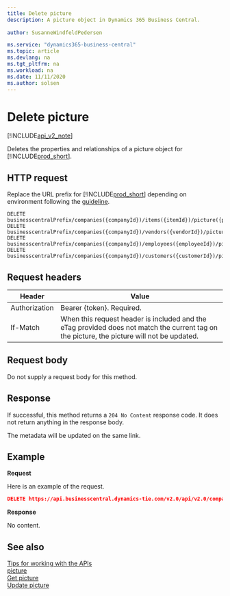 ```yaml
---
title: Delete picture  
description: A picture object in Dynamics 365 Business Central. 
 
author: SusanneWindfeldPedersen

ms.service: "dynamics365-business-central"
ms.topic: article
ms.devlang: na
ms.tgt_pltfrm: na
ms.workload: na
ms.date: 11/11/2020
ms.author: solsen
---
```


# Delete picture

[!INCLUDE[api_v2_note](../../../includes/api_v2_note.md)]

Deletes the properties and relationships of a picture object for [!INCLUDE[prod_short](../../../includes/prod_short.md)].

## HTTP request
Replace the URL prefix for [!INCLUDE[prod_short](../../../includes/prod_short.md)] depending on environment following the [guideline](../../v2.0/endpoints-apis-for-dynamics.md).
```
DELETE businesscentralPrefix/companies({companyId})/items({itemId})/picture({pictureId})
DELETE businesscentralPrefix/companies({companyId})/vendors({vendorId})/picture({pictureId})
DELETE businesscentralPrefix/companies({companyId})/employees({employeeId})/picture({pictureId})
DELETE businesscentralPrefix/companies({companyId})/customers({customerId})/picture({pictureId})
```

## Request headers

|Header|Value|
|------|-----|
|Authorization  |Bearer {token}. Required. |
|If-Match| When this request header is included and the eTag provided does not match the current tag on the picture, the picture will not be updated.|

## Request body
Do not supply a request body for this method.

## Response
If successful, this method returns a `204 No Content` response code. It does not return anything in the response body.

The metadata will be updated on the same link.

## Example

**Request**

Here is an example of the request. 

```json
DELETE https://api.businesscentral.dynamics-tie.com/v2.0/api/v2.0/companies(companyId)/customers(customerId)/picture(pictureId)
```

**Response**

No content.

## See also
[Tips for working with the APIs](../../developer/devenv-connect-apps-tips.md)    
[picture](../resources/dynamics_picture.md)    
[Get picture](dynamics_picture_Get.md)    
[Update picture](dynamics_picture_Update.md)    
